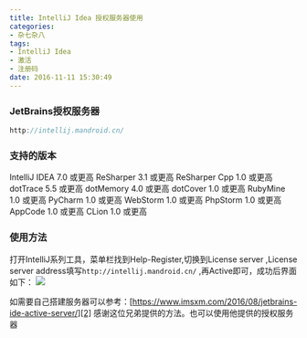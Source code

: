 ```yaml
---
title: IntelliJ Idea 授权服务器使用
categories:
- 杂七杂八
tags: 
- IntelliJ Idea
- 激活
- 注册码
date: 2016-11-11 15:30:49
---
```


### JetBrains授权服务器

``` groovy
http://intellij.mandroid.cn/
```


### 支持的版本
IntelliJ IDEA 7.0 或更高
ReSharper 3.1 或更高
ReSharper Cpp 1.0 或更高
dotTrace 5.5 或更高
dotMemory 4.0 或更高
dotCover 1.0 或更高
RubyMine 1.0 或更高
PyCharm 1.0 或更高
WebStorm 1.0 或更高
PhpStorm 1.0 或更高
AppCode 1.0 或更高
CLion 1.0 或更高

### 使用方法
打开IntelliJ系列工具，菜单栏找到Help-Register,切换到License server ,License server address填写`http://intellij.mandroid.cn/` ,再Active即可，成功后界面如下：
![][1]

如需要自己搭建服务器可以参考：[https://www.imsxm.com/2016/08/jetbrains-ide-active-server/][2]
感谢这位兄弟提供的方法。也可以使用他提供的授权服务器

  [1]: /upload/2016/11/20161111154335.png
  [2]: https://www.imsxm.com/2016/08/jetbrains-ide-active-server/